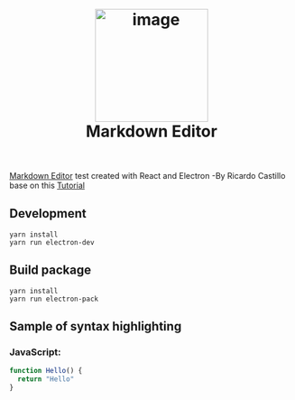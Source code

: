 <h1 align="center">
  <br>
    <a href="WikiPedia"><img src="http://icons.iconarchive.com/icons/pelfusion/long-shadow-ios7/1024/Notes-icon.png" alt="image" width="200"></a>
  <br>
	Markdown Editor
  <br><br>
</h1>

[Markdown Editor](https://github.com/vodre) test created with React and Electron
-By Ricardo Castillo base on this [Tutorial](https://medium.freecodecamp.org/heres-how-i-created-a-markdown-app-with-electron-and-react-1e902f8601ca) 

## Development

```
yarn install
yarn run electron-dev
```

## Build package

```
yarn install
yarn run electron-pack
```

## Sample of syntax highlighting
### JavaScript:

```javascript
function Hello() {
  return "Hello"
}
```
